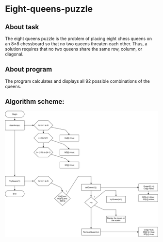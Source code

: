 # Eight-queens-puzzle

About task
--------------------
The eight queens puzzle is the problem of placing eight chess queens on an 8×8 chessboard so that no two queens threaten each other. Thus, a solution requires that no two queens share the same row, column, or diagonal.

About program 
--------------------
The program calculates and displays all 92 possible combinations of the queens.

Algorithm scheme:
--------------------
![Algorithm scheme](https://github.com/N1ghtF1re/Eight-queens-puzzle/blob/master/docs/scheme.png)

